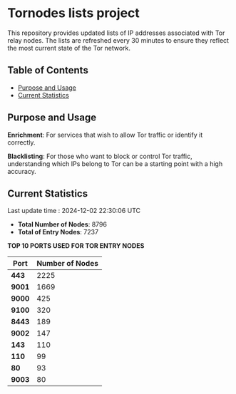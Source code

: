 # Tornodes lists project

This repository provides updated lists of IP addresses associated with Tor relay nodes. The lists are refreshed every 30 minutes to ensure they reflect the most current state of the Tor network.

## Table of Contents

- [Purpose and Usage](#purpose-and-usage)
- [Current Statistics](#current-statistics)


## Purpose and Usage

**Enrichment**: For services that wish to allow Tor traffic or identify it correctly.

**Blacklisting**: For those who want to block or control Tor traffic, understanding which IPs belong to Tor can be a starting point with a high accuracy.

## Current Statistics

Last update time : 2024-12-02 22:30:06 UTC

- **Total Number of Nodes**: 8796
- **Total of Entry Nodes**: 7237

**TOP 10 PORTS USED FOR TOR ENTRY NODES**

| **Port** | **Number of Nodes** |
|------|-----------------|
| **443**   | 2225  |
| **9001**   | 1669  |
| **9000**   | 425  |
| **9100**   | 320  |
| **8443**   | 189  |
| **9002**   | 147  |
| **143**   | 110  |
| **110**   | 99  |
| **80**   | 93  |
| **9003**   | 80  |

